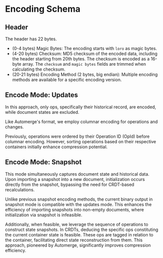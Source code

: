 # Encoding Schema

## Header

The header has 22 bytes.

- (0-4 bytes) Magic Bytes: The encoding starts with `loro` as magic bytes.
- (4-20 bytes) Checksum: MD5 checksum of the encoded data, including the header starting from 20th bytes. The checksum is encoded as a 16-byte array. The `checksum` and `magic bytes` fields are trimmed when calculating the checksum.
- (20-21 bytes) Encoding Method (2 bytes, big endian): Multiple encoding methods are available for a specific encoding version.

## Encode Mode: Updates

In this approach, only ops, specifically their historical record, are encoded, while document states are excluded.

Like Automerge's format, we employ columnar encoding for operations and changes.

Previously, operations were ordered by their Operation ID (OpId) before columnar encoding. However, sorting operations based on their respective containers initially enhance compression potential.

## Encode Mode: Snapshot

This mode simultaneously captures document state and historical data. Upon importing a snapshot into a new document, initialization occurs directly from the snapshot, bypassing the need for CRDT-based recalculations.

Unlike previous snapshot encoding methods, the current binary output in snapshot mode is compatible with the updates mode. This enhances the efficiency of importing snapshots into non-empty documents, where initialization via snapshot is infeasible. 

Additionally, when feasible, we leverage the sequence of operations to construct state snapshots. In CRDTs, deducing the specific ops constituting the current container state is feasible. These ops are tagged in relation to the container, facilitating direct state reconstruction from them. This approach, pioneered by Automerge, significantly improves compression efficiency.
